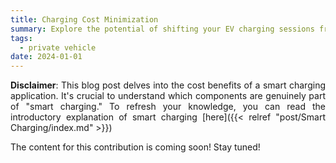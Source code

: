 ```yaml
---
title: Charging Cost Minimization
summary: Explore the potential of shifting your EV charging sessions from evening to night!
tags:
  - private vehicle
date: 2024-01-01
---
```

<div style="text-align: justify;">
  
**Disclaimer**: This blog post delves into the cost benefits of a smart charging application. It's crucial to understand which components are genuinely part of "smart charging." To refresh your knowledge, you can read the introductory explanation of smart charging [here]({{< relref "post/Smart Charging/index.md" >}})

The content for this contribution is coming soon! Stay tuned!
</div>
